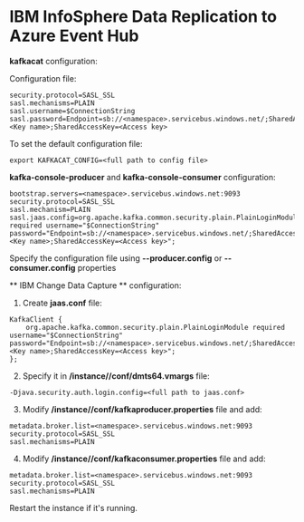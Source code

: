 # IBM InfoSphere Data Replication to Azure Event Hub


**kafkacat** configuration:

Configuration file:

```metadata.broker.list=<namespace>.servicebus.windows.net:9093
security.protocol=SASL_SSL
sasl.mechanisms=PLAIN
sasl.username=$ConnectionString
sasl.password=Endpoint=sb://<namespace>.servicebus.windows.net/;SharedAccessKeyName=<Key name>;SharedAccessKey=<Access key>
```

To set the default configuration file:

```export KAFKACAT_CONFIG=<full path to config file>```


**kafka-console-producer** and **kafka-console-consumer** configuration:

```
bootstrap.servers=<namespace>.servicebus.windows.net:9093
security.protocol=SASL_SSL
sasl.mechanism=PLAIN
sasl.jaas.config=org.apache.kafka.common.security.plain.PlainLoginModule required username="$ConnectionString" password="Endpoint=sb://<namespace>.servicebus.windows.net/;SharedAccessKeyName=<Key name>;SharedAccessKey=<Access key>";
```

Specify the configuration file using **--producer.config** or **--consumer.config** properties


** IBM Change Data Capture ** configuration:

1. Create **jaas.conf** file:

```
KafkaClient {
    org.apache.kafka.common.security.plain.PlainLoginModule required username="$ConnectionString" password="Endpoint=sb://<namespace>.servicebus.windows.net/;SharedAccessKeyName=<Key name>;SharedAccessKey=<Access key>";
};
```

2. Specify it in **<cdc path>/instance/<instance name>/conf/dmts64.vmargs** file:

```
-Djava.security.auth.login.config=<full path to jaas.conf>
```

3. Modify **<cdc path>/instance/<instance name>/conf/kafkaproducer.properties** file and add:
  
```
metadata.broker.list=<namespace>.servicebus.windows.net:9093
security.protocol=SASL_SSL
sasl.mechanisms=PLAIN
```

4. Modify **<cdc path>/instance/<instance name>/conf/kafkaconsumer.properties** file and add:
  
```
metadata.broker.list=<namespace>.servicebus.windows.net:9093
security.protocol=SASL_SSL
sasl.mechanisms=PLAIN
```

Restart the instance if it's running.
